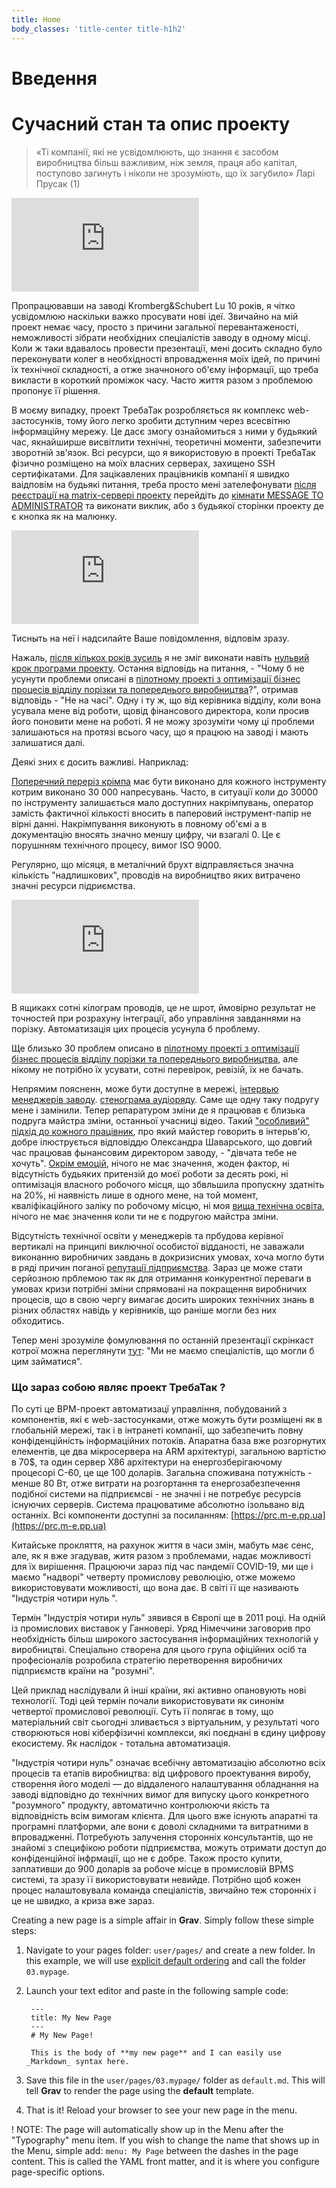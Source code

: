 ```yaml
---
title: Home
body_classes: 'title-center title-h1h2'
---
```



# Введення
# Сучасний стан та опис проекту

> «Ті компанії, які не усвідомлюють, що знання є засобом виробництва більш важливим, ніж земля, праця або капітал, поступово загинуть і ніколи не зрозуміють, що їх загубило» Ларі Прусак (1)


![](https://4to.m-e.pp.ua/i.php?/upload/2020/12/26/20201226210805-f6e5b0a9-xl.jpg)

Пропрацювавши на заводі  Kromberg&Schubert Lu 10 років, я чітко усвідомлюю наскільки важко просувати нові ідеї. Звичайно на мій проект немає часу, просто з причини загальної перевантаженості, неможливості зібрати необхідних спеціалістів заводу в одному місці. Коли ж таки вдавалось провести презентації, мені досить складно було переконувати колег в  необхідності впровадження моїх ідей, по причині їх технічної складності, а отже значноного об'єму інформації, що треба викласти в короткий проміжок часу. Часто життя разом з проблемою пропонує її рішення.

В моєму випадку, проект ТребаТак розробляється як комплекс web-застосунків, тому його легко зробити дступним через всесвітню інформаційну мережу. Це дасє змогу ознайомиться з ними у будьякий час, якнайширше висвітлити технічні, теоретичні моменти, забезпечити зворотній зв'язок. Всі ресурси, що я використовую в проекті ТребаТак фізично розміщено на моїх власних серверах, захищено SSH  сертифікатами. Для зацікавлених працівників компанії я швидко ваідповім на будьякі питання, треба просто мені зателефонувати [після реєстрації на matrix-сервері проекту](https://toc.m-e.pp.ua/riot/#/login) перейдіть до [кімнати MESSAGE TO ADMINISTRATOR](https://toc.m-e.pp.ua/riot/#/room/#message:let.m-e.pp.ua) та виконати виклик, або з будьякої сторінки проекту де є кнопка як на малюнку.

![](https://4to.m-e.pp.ua/i.php?/upload/2021/01/11/20210111212705-fcaa8fdb-xl.png)

Тисныть на неї і надсилайте Ваше повідомлення, відповім зразу.

Нажаль, [після кількох років зусиль](https://toc.m-e.pp.ua/ppt/ppt2/) я не зміг виконати навіть [нульвий крок програми проекту](https://rep-d.m-e.pp.ua/programa.html#0-%D0%BA%D1%80%D0%BE%D0%BA). Остання відповідь на питання, - "Чому б не усунути проблеми описані в [пілотному проекті з оптимізації бізнес процесів відділу порізки та попереднього виробництва](https://pp.vokov.tk/Derevo-potochno%D1%97-realnost%D1%96.html#)?", отримав відповідь - "Не на часі". Одну і ту ж, що від керівника відділу, коли вона усувала мене від роботи, щовід фінансового директора, коли просив його поновити мене на роботі. Я не можу зрозуміти чому ці проблеми залишаються на протязі всього часу, що я працюю на заводі і мають залишатися далі. 

Деякі зних є досить важливі. Наприклад:

[Поперечний переріз крімпа](https://pp.vokov.tk/Поперечний-переріз-крімпа.html?h=30) має бути виконано для кожного інструменту котрим виконано 30 000 напресувань. Часто, в ситуації коли до 30000 по інструменту залишається мало доступних накрімпувань, оператор замість фактичної кількості вносить в паперовий інструмент-папір не вірні данні. Накрімпування виконують в повному об'ємі а в документацію вносять значно меншу цифру, чи взагалі 0. Це є порушнням технічного процесу, вимог ISO 9000. 

Регулярно, що місяця, в металічний брухт відправляється значна кількість "надлишкових", проводів на виробництво яких витрачено значні ресурси підриємства. 

![](https://4to.m-e.pp.ua/i.php?/upload/2020/12/26/20201226211747-704d75fe-xx.jpg)

В ящикакх сотні кілограм проводів, це не шрот, ймовірно результат не точностей при розрахуну інтеграції, або управління завданнями на порізку. Автоматизація цих процесів усунула б  проблему.

Ще близько 30 проблем описано в [пілотному проекті з оптимізації бізнес процесів відділу порізки та попереднього виробництва](https://pp.vokov.tk/Derevo-potochno%D1%97-realnost%D1%96.html#), але нікому не потрібно їх усувати, сотні перевірок, ревізій, їх не бачать.

Непрямим поясненн, може бути доступне в мережі, [інтервью менеджерів заводу](https://translate.google.com/translate?sl=uk&tl=en&u=https://www.volyn24.com/news/100063-zhinky-buduyut-uspishnu-karieru-na-kromberg-end-shubert). [стенограма аудіоряду](https://rep-d.m-e.pp.ua/sten.html). Саме  ще одну таку подругу мене і замінили. Тепер репаратуром зміни де я працював є близька подруга майстра зміни, останньої учасниці відео. Такий ["особливий" підхід до кожного працівник](https://rep-d.m-e.pp.ua/sten.html#%D0%B3%D0%BE%D0%B2%D0%BE%D1%80%D0%B8%D1%82%D1%8C-%D0%BC%D0%B0%D1%80%D1%8C%D1%8F%D0%BD%D0%B0-%D1%81%D0%B0%D1%80%D0%B6%D0%B0%D0%BD-%D0%BC%D0%B0%D0%B9%D1%81%D1%82%D0%B5%D1%80-%D0%B7%D0%BC%D1%96%D0%BD%D0%B8), про який майстер говорить в інтерьв'ю, добре ілюструється відповіддю Олександра Шаварського, що довгий час працював фынансовим директором заводу, - "дівчата тебе не хочуть". [Окрім емоцій](https://rep-d.m-e.pp.ua/sten.html#%D0%B3%D0%BE%D0%B2%D0%BE%D1%80%D0%B8%D1%82%D1%8C-%D0%B2%D1%96%D1%80%D0%B0-%D1%80%D0%B5%D0%B4%D1%8C%D0%BA%D0%BE%D0%B2%D0%B8%D1%87-%D0%BA%D0%B5%D1%80%D1%96%D0%B2%D0%BD%D0%B8%D0%BA-%D0%B2%D1%96%D0%B4%D0%B4%D1%96%D0%BB%D1%83-%D1%8F%D0%BA%D0%BE%D1%81%D1%82%D1%96-%D0%B7%D0%B0%D0%B2%D0%BE%D0%B4%D1%83), нічого не має значення, жоден фактор, ні відсутність будьяких притензій до моєї роботи за десять рокі, ні оптимізація власного робочого місця, що збвльшила пропускну здатніть на 20%, ні наявність лише в одного мене, на той момент, кваліфікаційного заліку по робочому місцю, ні моя [вища технічна освіта](https://rep-c.m-e.pp.ua/resume/), нічого не має значення коли ти не є подругою майстра зміни.

Відсутність технічної освіти у менеджерів та прбудова керівної вертикалі на принципі виключної особистої відданості, не заважали виконанню виробничих завдань в докризисних умовах, хоча могло бути в ряді причин  поганої [репутації підприємства](https://translate.google.com/translate?sl=uk&tl=en&u=https://www.volyn24.com/news/89406-z-luckogo-kromberga-masovo-zvilniayutsia-pracivnyky). Зараз це може стати серйозною прблемою так як для отримання конкурентної переваги в умовах кризи потрібні зміни спрямовані на покращення виробничих процесів, що в свою чергу вимагає досить широких технічних знань в різних  областях навідь у керівників, що раніше могли без них обходитись.

Тепер мені зрозуміле фомулювання по останній презентації скрінкаст котрої можна переглянути [тут](https://4to.m-e.pp.ua/upload/2021/01/08/20210108213804-95090207.mp4): "Ми не маємо спеціалістів, що могли б цим займатися".

### **Що зараз собою являє проект ТребаТак ?**

По суті це  ВРМ-проект автоматизацї управління, побудований з компонентів, які є web-застосунками, отже можуть бути розміщені як в глобальній мережі, так і в інтранеті компанії, що забезпечить повну конфіденційність інформаційних потоків. 
Апаратна база вже розгорнутих елементів, це два мікросервера на ARM  архітектурі, загальною вартістю в 70$, та один сервер X86 архітектури на енергозберігаючому процесорі С-60, це ще 100 доларів. Загальна споживана потужність - менше 80 Вт, отже витрати на розгортання та енергозабезпечення подібної системи на підприємсві - не значні і не потребує ресурсів існуючих серверів. Система працюватиме абсолютно ізольвано від останніх. 
Всі компоненти доступні за посиланням: [https://prc.m-e.pp.ua](https://prc.m-e.pp.ua)

Китайське прокляття, на рахунок життя в часи змін, мабуть має сенс, але, як я вже згадував, житя разом з проблемами, надає можливості для їх вирішення. Працюючи зараз під час пандемії COVID-19,  ми ще і маємо "надворі" четверту промислову революцію, отже можемо використовувати можливості, що вона дає. В світі її ще називають "Індустрія чотири нуль ".

Термін "Індустрія чотири нуль" зявився в Європі ще в 2011 році. На одній із промислових виставок у Ганновері. Уряд Німеччини заговорив про необхідність більш широкого застосування інформаційних технологій у виробництві. Спеціально створена для цього група офіційних осіб та професіоналів розробила стратегію перетворення виробничих підприємств країни на "розумні".

Цей приклад наслідували й інші країни, які активно опановують нові технології. Тоді  цей термін почали використовувати як синонім четвертої промислової революції. Суть її полягає в тому, що матеріальний світ сьогодні зливається з віртуальним, у результаті чого створюються нові кіберфізичні комплекси, які поєднані в єдину цифрову екосистему. Як наслідок - тотальна автоматизація.

"Індустрія чотири нуль" означає всебічну автоматизацію абсолютно всіх процесів та етапів виробництва: від цифрового проектування виробу, створення його моделі — до віддаленого налаштування обладнання на заводі відповідно до технічних вимог для випуску цього конкретного "розумного" продукту, автоматично контролюючи якість та відповідність всім вимогам клієнта. Для цього вже існують апаратні та програмні платформи, але вони є доволі складними та витратними в впровадженні. Потребують залучення сторонніх консультантів, що не знайомі з специфікою роботи підприємства, можуть отримати доступ до конфіденційної інфрмації, що не є добре. Також просто купити, заплативши до 900 доларів за робоче місце в промисловій BPMS системі, та зразу її використовувати невийде. Потрібно щоб кожен процес налаштовувала команда спеціалістів, звичайно теж сторонніх і це не швидко, а криза вже зараз.

Creating a new page is a simple affair in **Grav**.  Simply follow these simple steps:

1. Navigate to your pages folder: `user/pages/` and create a new folder.  In this example, we will use [explicit default ordering](http://learn.getgrav.org/content/content-pages) and call the folder `03.mypage`.
2. Launch your text editor and paste in the following sample code:

        ---
        title: My New Page
        ---
        # My New Page!

        This is the body of **my new page** and I can easily use _Markdown_ syntax here.

3. Save this file in the `user/pages/03.mypage/` folder as `default.md`. This will tell **Grav** to render the page using the **default** template.
4. That is it! Reload your browser to see your new page in the menu.

! NOTE: The page will automatically show up in the Menu after the "Typography" menu item. If you wish to change the name that shows up in the Menu, simple add: `menu: My Page` between the dashes in the page content. This is called the YAML front matter, and it is where you configure page-specific options.

